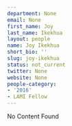 ```yaml
---
department: None
email: None
first_name: Joy
last_name: Ikekhua
layout: people
name: Joy Ikekhua
short_bio: ''
slug: joy-ikekhua
status: not_current
twitter: None
website: None
people-category:
- '2016'
- LAMI Fellow
---
```


No Content Found
